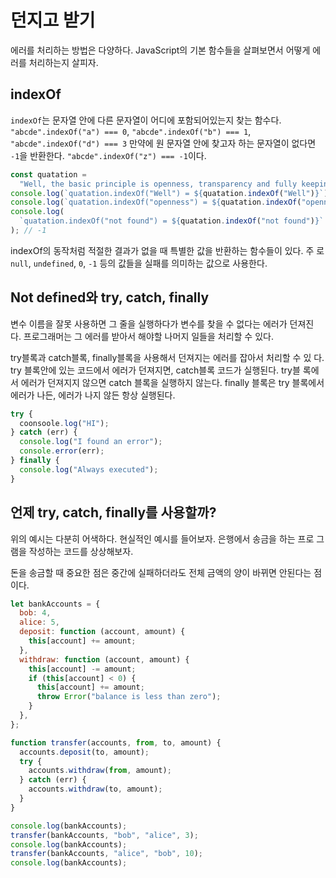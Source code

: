# 던지고 받기

에러를 처리하는 방법은 다양하다. JavaScript의 기본 함수들을 살펴보면서 어떻게 에
러를 처리하는지 살피자.

## indexOf

`indexOf`는 문자열 안에 다른 문자열이 어디에 포함되어있는지 찾는 함수다.
`"abcde".indexOf("a") === 0`, `"abcde".indexOf("b") === 1`,
`"abcde".indexOf("d") === 3` 만약에 원 문자열 안에 찾고자 하는 문자열이 없다면
`-1`을 반환한다. `"abcde".indexOf("z") === -1`이다.

```js
const quatation =
  "Well, the basic principle is openness, transparency and fully keeping the public informed.";
console.log(`quatation.indexOf("Well") = ${quatation.indexOf("Well")}`); // 0
console.log(`quatation.indexOf("openness") = ${quatation.indexOf("openness")}`); // 29
console.log(
  `quatation.indexOf("not found") = ${quatation.indexOf("not found")}`
); // -1
```

indexOf의 동작처럼 적절한 결과가 없을 때 특별한 값을 반환하는 함수들이 있다. 주
로 `null`, `undefined`, `0`, `-1` 등의 값들을 실패를 의미하는 값으로 사용한다.

## Not defined와 try, catch, finally

변수 이름을 잘못 사용하면 그 줄을 실행하다가 변수를 찾을 수 없다는 에러가 던져진
다. 프로그래머는 그 에러를 받아서 해야할 나머지 일들을 처리할 수 있다.

try블록과 catch블록, finally블록을 사용해서 던져지는 에러를 잡아서 처리할 수 있
다. try 블록안에 있는 코드에서 에러가 던져지면, catch블록 코드가 실행된다. try블
록에서 에러가 던져지지 않으면 catch 블록을 실행하지 않는다. finally 블록은 try
블록에서 에러가 나든, 에러가 나지 않든 항상 실행된다.

```js
try {
  coonsoole.log("HI");
} catch (err) {
  console.log("I found an error");
  console.error(err);
} finally {
  console.log("Always executed");
}
```

## 언제 try, catch, finally를 사용할까?

위의 예시는 다분히 어색하다. 현실적인 예시를 들어보자. 은행에서 송금을 하는 프로
그램을 작성하는 코드를 상상해보자.

돈을 송금할 때 중요한 점은 중간에 실패하더라도 전체 금액의 양이 바뀌면 안된다는
점이다.

```js
let bankAccounts = {
  bob: 4,
  alice: 5,
  deposit: function (account, amount) {
    this[account] += amount;
  },
  withdraw: function (account, amount) {
    this[account] -= amount;
    if (this[account] < 0) {
      this[account] += amount;
      throw Error("balance is less than zero");
    }
  },
};

function transfer(accounts, from, to, amount) {
  accounts.deposit(to, amount);
  try {
    accounts.withdraw(from, amount);
  } catch (err) {
    accounts.withdraw(to, amount);
  }
}

console.log(bankAccounts);
transfer(bankAccounts, "bob", "alice", 3);
console.log(bankAccounts);
transfer(bankAccounts, "alice", "bob", 10);
console.log(bankAccounts);
```
